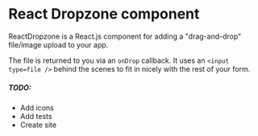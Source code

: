 # React Dropzone component

ReactDropzone is a React.js component for adding a "drag-and-drop" file/image upload to your app.

The file is returned to you via an `onDrop` callback. It uses an `<input type=file />` behind the 
scenes to fit in nicely with the rest of your form.

##### TODO:
- Add icons
- Add tests
- Create site
